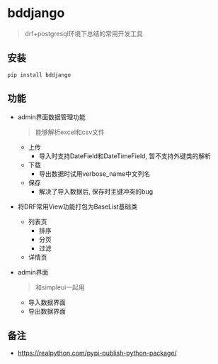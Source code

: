 # bddjango
> drf+postgresql环境下总结的常用开发工具

## 安装  

```
pip install bddjango
```

## 功能

- admin界面数据管理功能

  > 能够解析excel和csv文件

  - 上传
    - 导入时支持DateField和DateTimeField, 暂不支持外键类的解析
  - 下载
    - 导出数据时试用verbose_name中文列名
  - 保存
    - 解决了导入数据后, 保存时主键冲突的bug

- 将DRF常用View功能打包为BaseList基础类

  - 列表页
    - 排序
    - 分页
    - 过滤
  - 详情页

- admin界面

  > 和simpleui一起用

  - 导入数据界面
  - 导出数据界面

## 备注

- https://realpython.com/pypi-publish-python-package/
